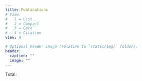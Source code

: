 ```yaml
---
title: Publications 
# View.
#   1 = List
#   2 = Compact
#   3 = Card
#   4 = Citation
view: 4

# Optional header image (relative to `static/img/` folder).
header:
  caption: ""
  image: ""
---
```

<div>
<i class="far fa-file-alt pub-icon" aria-hidden="true"></i>
<p id="counter">Total: </p>
</div>

<script language="javascript">
	document.body.onload = function(){
	var counter = document.getElementById("counter");
	var pubs = document.getElementsByClassName("pub-list-item");
	counter.textContent = "Total:"+pubs.length;
	}
</script>